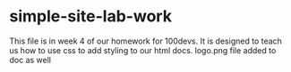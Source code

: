 # simple-site-lab-work
This file is in week 4 of our homework for 100devs. It is designed to teach us how to use css to add styling to our html docs. logo.png file added to doc as well
